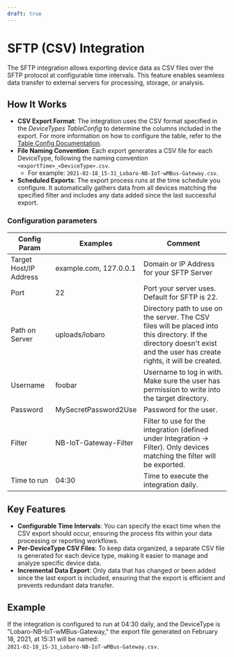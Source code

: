 ```yaml
---
draft: true
---
```


# SFTP (CSV) Integration

The SFTP integration allows exporting device data as CSV files over the SFTP protocol at configurable time intervals. 
This feature enables seamless data transfer to external servers for processing, storage, or analysis.

## How It Works

- **CSV Export Format**: The integration uses the CSV format specified in the *DeviceTypes TableConfig* to determine the columns included in the export. For more information on how to configure the table, refer to the [Table Config Documentation](../device-types/table-config.md).
- **File Naming Convention**: Each export generates a CSV file for each DeviceType, following the naming convention `<exportTime>_<DeviceType>.csv`. 
  - For example: `2021-02-18_15-31_Lobaro-NB-IoT-wMBus-Gateway.csv`.
- **Scheduled Exports**: The export process runs at the time schedule you configure.
It automatically gathers data from all devices matching the specified filter and includes any data added since the last successful export.

### Configuration parameters

| Config Param           | Examples               | Comment                                                                                                                                                                   |
|------------------------|------------------------|---------------------------------------------------------------------------------------------------------------------------------------------------------------------------|
| Target Host/IP Address | example.com, 127.0.0.1 | Domain or IP Address for your SFTP Server                                                                                                                                 |
| Port                   | 22                     | Port your server uses. Default for SFTP is 22.                                                                                                                            |
| Path on Server         | uploads/lobaro         | Directory path to use on the server. The CSV files will be placed into this directory. If the directory doesn't exist and the user has create rights, it will be created. |
| Username               | foobar                 | Username to log in with. Make sure the user has permission to write into the target directory.                                                                            |
| Password               | MySecretPassword2Use   | Password for the user.                                                                                                                                                    |
| Filter                 | NB-IoT-Gateway-Filter  | Filter to use for the integration (defined under Integration → Filter). Only devices matching the filter will be exported.                                                |
| Time to run            | 04:30                  | Time to execute the integration daily.                                                                                                                                    |


## Key Features

- **Configurable Time Intervals**: You can specify the exact time when the CSV export should occur, ensuring the process fits within your data processing or reporting workflows.
- **Per-DeviceType CSV Files**: To keep data organized, a separate CSV file is generated for each device type, making it easier to manage and analyze specific device data.
- **Incremental Data Export**: Only data that has changed or been added since the last export is included, ensuring that the export is efficient and prevents redundant data transfer.

## Example

If the integration is configured to run at 04:30 daily, and the DeviceType is "Lobaro-NB-IoT-wMBus-Gateway," the export file generated on February 18, 2021, at 15:31 will be named:  
`2021-02-18_15-31_Lobaro-NB-IoT-wMBus-Gateway.csv`.

